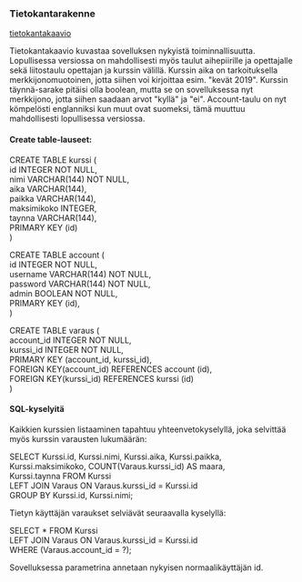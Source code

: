 ### Tietokantarakenne

[tietokantakaavio](https://raw.githubusercontent.com/robertrantanen/Kurssitarjonta-ja-kurssipaikan-varaus/master/documentation/tietokantakaavio.jpg)

Tietokantakaavio kuvastaa sovelluksen nykyistä toiminnallisuutta. Lopullisessa versiossa on mahdollisesti myös taulut aihepiirille ja opettajalle sekä liitostaulu opettajan ja kurssin välillä. Kurssin aika on tarkoituksella merkkijonomuotoinen, jotta siihen voi kirjoittaa esim. "kevät 2019". Kurssin täynnä-sarake pitäisi olla boolean, mutta se on sovelluksessa nyt merkkijono, jotta siihen saadaan arvot "kyllä" ja "ei". Account-taulu on nyt kömpelösti englanniksi kun muut ovat suomeksi, tämä muuttuu mahdollisesti lopullisessa versiossa.

#### Create table-lauseet:

CREATE TABLE kurssi (  
	id INTEGER NOT NULL,   
	nimi VARCHAR(144) NOT NULL,   
	aika VARCHAR(144),   
	paikka VARCHAR(144),   
	maksimikoko INTEGER,   
	taynna VARCHAR(144),    
	PRIMARY KEY (id)  
)  

CREATE TABLE account (  
	id INTEGER NOT NULL,   
	username VARCHAR(144) NOT NULL,   
	password VARCHAR(144) NOT NULL,   
	admin BOOLEAN NOT NULL,   
	PRIMARY KEY (id),   
)  

CREATE TABLE varaus (  
	account_id INTEGER NOT NULL,   
	kurssi_id INTEGER NOT NULL,   
	PRIMARY KEY (account_id, kurssi_id),   
	FOREIGN KEY(account_id) REFERENCES account (id),   
	FOREIGN KEY(kurssi_id) REFERENCES kurssi (id)  
)  

#### SQL-kyselyitä

Kaikkien kurssien listaaminen tapahtuu yhteenvetokyselyllä, joka selvittää myös kurssin varausten lukumäärän:

SELECT Kurssi.id, Kurssi.nimi, Kurssi.aika, Kurssi.paikka, Kurssi.maksimikoko, COUNT(Varaus.kurssi_id) AS maara,  
Kurssi.taynna FROM Kurssi  
LEFT JOIN Varaus ON Varaus.kurssi_id = Kurssi.id  
GROUP BY Kurssi.id, Kurssi.nimi;  

Tietyn käyttäjän varaukset selviävät seuraavalla kyselyllä:

SELECT * FROM Kurssi  
LEFT JOIN Varaus ON Varaus.kurssi_id = Kurssi.id  
WHERE (Varaus.account_id = ?);  

Sovelluksessa parametrina annetaan nykyisen normaalikäyttäjän id.

